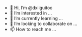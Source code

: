 - 👋 Hi, I’m @dxiiguitoo
- 👀 I’m interested in ...
- 🌱 I’m currently learning ...
- 💞️ I’m looking to collaborate on ...
- 📫 How to reach me ...

<!---
dxiiguitoo/dxiiguitoo is a ✨ special ✨ repository because its `README.md` (this file) appears on your GitHub profile.
You can click the Preview link to take a look at your changes.
--->
